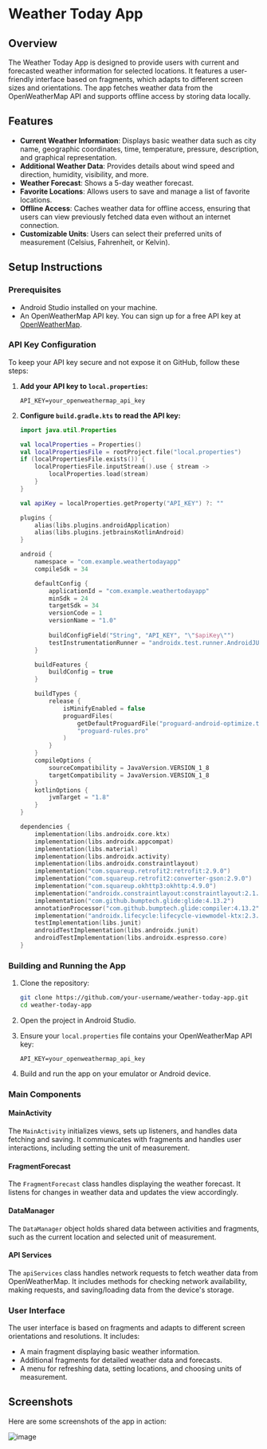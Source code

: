 # Weather Today App

## Overview
The Weather Today App is designed to provide users with current and forecasted weather information for selected locations. It features a user-friendly interface based on fragments, which adapts to different screen sizes and orientations. The app fetches weather data from the OpenWeatherMap API and supports offline access by storing data locally.

## Features
- **Current Weather Information**: Displays basic weather data such as city name, geographic coordinates, time, temperature, pressure, description, and graphical representation.
- **Additional Weather Data**: Provides details about wind speed and direction, humidity, visibility, and more.
- **Weather Forecast**: Shows a 5-day weather forecast.
- **Favorite Locations**: Allows users to save and manage a list of favorite locations.
- **Offline Access**: Caches weather data for offline access, ensuring that users can view previously fetched data even without an internet connection.
- **Customizable Units**: Users can select their preferred units of measurement (Celsius, Fahrenheit, or Kelvin).

## Setup Instructions

### Prerequisites
- Android Studio installed on your machine.
- An OpenWeatherMap API key. You can sign up for a free API key at [OpenWeatherMap](https://openweathermap.org/appid).

### API Key Configuration
To keep your API key secure and not expose it on GitHub, follow these steps:

1. **Add your API key to `local.properties`:**
   ```properties
   API_KEY=your_openweathermap_api_key
   ```

2. **Configure `build.gradle.kts` to read the API key:**

   ```kotlin
   import java.util.Properties

   val localProperties = Properties()
   val localPropertiesFile = rootProject.file("local.properties")
   if (localPropertiesFile.exists()) {
       localPropertiesFile.inputStream().use { stream ->
           localProperties.load(stream)
       }
   }

   val apiKey = localProperties.getProperty("API_KEY") ?: ""

   plugins {
       alias(libs.plugins.androidApplication)
       alias(libs.plugins.jetbrainsKotlinAndroid)
   }

   android {
       namespace = "com.example.weathertodayapp"
       compileSdk = 34

       defaultConfig {
           applicationId = "com.example.weathertodayapp"
           minSdk = 24
           targetSdk = 34
           versionCode = 1
           versionName = "1.0"
           
           buildConfigField("String", "API_KEY", "\"$apiKey\"")
           testInstrumentationRunner = "androidx.test.runner.AndroidJUnitRunner"
       }

       buildFeatures {
           buildConfig = true
       }

       buildTypes {
           release {
               isMinifyEnabled = false
               proguardFiles(
                   getDefaultProguardFile("proguard-android-optimize.txt"),
                   "proguard-rules.pro"
               )
           }
       }
       compileOptions {
           sourceCompatibility = JavaVersion.VERSION_1_8
           targetCompatibility = JavaVersion.VERSION_1_8
       }
       kotlinOptions {
           jvmTarget = "1.8"
       }
   }

   dependencies {
       implementation(libs.androidx.core.ktx)
       implementation(libs.androidx.appcompat)
       implementation(libs.material)
       implementation(libs.androidx.activity)
       implementation(libs.androidx.constraintlayout)
       implementation("com.squareup.retrofit2:retrofit:2.9.0")
       implementation("com.squareup.retrofit2:converter-gson:2.9.0")
       implementation("com.squareup.okhttp3:okhttp:4.9.0")
       implementation("androidx.constraintlayout:constraintlayout:2.1.2")
       implementation("com.github.bumptech.glide:glide:4.13.2")
       annotationProcessor("com.github.bumptech.glide:compiler:4.13.2")
       implementation("androidx.lifecycle:lifecycle-viewmodel-ktx:2.3.1")
       testImplementation(libs.junit)
       androidTestImplementation(libs.androidx.junit)
       androidTestImplementation(libs.androidx.espresso.core)
   }
   ```

### Building and Running the App
1. Clone the repository:
   ```bash
   git clone https://github.com/your-username/weather-today-app.git
   cd weather-today-app
   ```

2. Open the project in Android Studio.

3. Ensure your `local.properties` file contains your OpenWeatherMap API key:
   ```properties
   API_KEY=your_openweathermap_api_key
   ```

4. Build and run the app on your emulator or Android device.

### Main Components

#### MainActivity
The `MainActivity` initializes views, sets up listeners, and handles data fetching and saving. It communicates with fragments and handles user interactions, including setting the unit of measurement.

#### FragmentForecast
The `FragmentForecast` class handles displaying the weather forecast. It listens for changes in weather data and updates the view accordingly.

#### DataManager
The `DataManager` object holds shared data between activities and fragments, such as the current location and selected unit of measurement.

#### API Services
The `apiServices` class handles network requests to fetch weather data from OpenWeatherMap. It includes methods for checking network availability, making requests, and saving/loading data from the device's storage.

### User Interface
The user interface is based on fragments and adapts to different screen orientations and resolutions. It includes:
- A main fragment displaying basic weather information.
- Additional fragments for detailed weather data and forecasts.
- A menu for refreshing data, setting locations, and choosing units of measurement.

## Screenshots
Here are some screenshots of the app in action:


![image](https://github.com/Joki004/WeatherTodayApp/assets/101185519/bb6dcb31-d25b-49c8-a4e9-a519bb8638b6)



